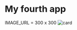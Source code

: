 # My fourth app
IMAGE_URL = 300 x 300
![card](https://github.com/000330600073/Business-Card-app/assets/64647751/00cc3cc2-7f7f-4628-8c80-ecc2628304ec)
